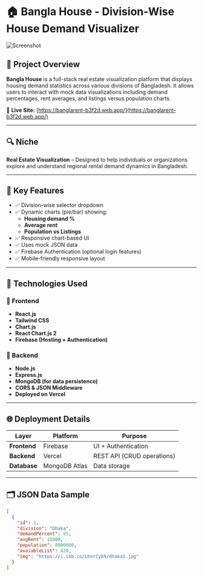 # 🏠 Bangla House - Division-Wise House Demand Visualizer

![Screenshot](https://i.ibb.co/XZV9kmPS/Screenshot-2025-06-26-210240.png)

## 📌 Project Overview

**Bangla House** is a full-stack real estate visualization platform that displays housing demand statistics across various divisions of Bangladesh. It allows users to interact with mock data visualizations including demand percentages, rent averages, and listings versus population charts.

🔗 **Live Site:** [https://banglarent-b3f2d.web.app/](https://banglarent-b3f2d.web.app/)

---

## 🔍 Niche

**Real Estate Visualization** – Designed to help individuals or organizations explore and understand regional rental demand dynamics in Bangladesh.

---

## 🎯 Key Features

- ✅ Division-wise selector dropdown  
- ✅ Dynamic charts (pie/bar) showing:
  - **Housing demand %**
  - **Average rent**
  - **Population vs Listings**
- ✅ Responsive chart-based UI  
- ✅ Uses mock JSON data  
- ✅ Firebase Authentication (optional login features)  
- ✅ Mobile-friendly responsive layout  

---

## 🧩 Technologies Used

### 🚀 Frontend
- **React.js**
- **Tailwind CSS**
- **Chart.js**
- **React Chart.js 2**
- **Firebase (Hosting + Authentication)**

### 🔗 Backend
- **Node.js**
- **Express.js**
- **MongoDB (for data persistence)**
- **CORS & JSON Middleware**
- **Deployed on Vercel**

---

## 🌐 Deployment Details

| Layer         | Platform     | Purpose                        |
|---------------|--------------|--------------------------------|
| **Frontend**  | Firebase     | UI + Authentication            |
| **Backend**   | Vercel       | REST API (CRUD operations)     |
| **Database**  | MongoDB Atlas| Data storage     |

---

## 🗂️ JSON Data Sample

```json
[
  {
    "id": 1,
    "division": "Dhaka",
    "demandPercent": 85,
    "avgRent": 15000,
    "population": 8900000,
    "avaiableList": 420,
    "img": "https://i.ibb.co/LhnrCyb9/dhaka1.jpg"
  }
]
